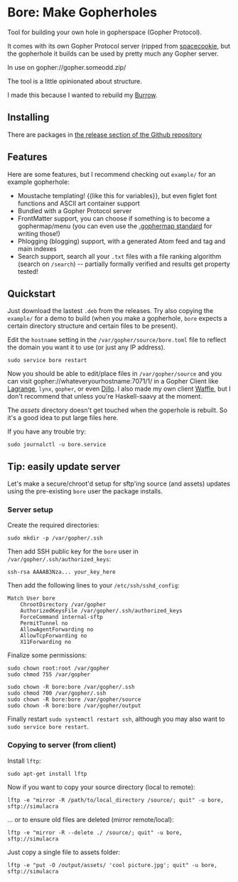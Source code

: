 # Bore: Make Gopherholes

Tool for building your own hole in gopherspace (Gopher Protocol).

It comes with its own Gopher Protocol server (ripped from [spacecookie](https://github.com/sternenseemann/spacecookie), but the gopherhole it builds can be used by pretty much any Gopher server.

In use on gopher://gopher.someodd.zip/

The tool is a little opinionated about structure.

I made this because I wanted to rebuild my [Burrow](https://github.com/someodd/burrow).

## Installing

There are packages in [the release section of the Github repository](https://github.com/someodd/bore/releases)

## Features

Here are some features, but I recommend checking out `example/` for an example gopherhole:

* Moustache templating! {{like this for variables}}, but even figlet font functions and ASCII art container support
* Bundled with a Gopher Protocol server
* FrontMatter support, you can choose if something is to become a gophermap/menu (you can even use the [.gophermap standard](https://sternenseemann.github.io/spacecookie/spacecookie.gophermap.5.html) for writing those!)
* Phlogging (blogging) support, with a generated Atom feed and tag and main indexes
* Search support, search all your `.txt` files with a file ranking algorithm (search on `/search`) -- partially formally verified and results get property tested!

## Quickstart

Just download the lastest `.deb` from the releases. Try also copying the `example/` for a demo to build (when you make a gopherhole, `bore` expects a certain directory structure and certain files to be present).

Edit the `hostname` setting in the `/var/gopher/source/bore.toml` file to reflect the domain you want it to use (or just any IP address).

```
sudo service bore restart
```

Now you should be able to edit/place files in `/var/gopher/source` and you can visit gopher://whateveryourhostname:7071/1/ in a Gopher Client like [Lagrange](https://gmi.skyjake.fi/lagrange/), `lynx`, `gopher`, or even [Dillo](https://dillo-browser.github.io/). I also made my own client [Waffle](https://github.com/someodd/waffle), but I don't recommend that unless you're Haskell-saavy at the moment.

The *assets* directory doesn't get touched when the goperhole is rebuilt. So it's a good idea to put large files here.

If you have any trouble try:

```
sudo journalctl -u bore.service
```

## Tip: easily update server

Let's make a secure/chroot'd setup for sftp'ing source (and assets) updates using the pre-existing `bore` user the package installs.

### Server setup

Create the required directories:

```
sudo mkdir -p /var/gopher/.ssh
```

Then add SSH public key for the `bore` user in `/var/gopher/.ssh/authorized_keys`:

```
ssh-rsa AAAAB3Nza... your_key_here
```

Then add the following lines to your `/etc/ssh/sshd_config`:

```
Match User bore
    ChrootDirectory /var/gopher
    AuthorizedKeysFile /var/gopher/.ssh/authorized_keys
    ForceCommand internal-sftp
    PermitTunnel no
    AllowAgentForwarding no
    AllowTcpForwarding no
    X11Forwarding no
```

Finalize some permissions:

```
sudo chown root:root /var/gopher
sudo chmod 755 /var/gopher

sudo chown -R bore:bore /var/gopher/.ssh
sudo chmod 700 /var/gopher/.ssh
sudo chown -R bore:bore /var/gopher/source
sudo chown -R bore:bore /var/gopher/output

```

Finally restart `sudo systemctl restart ssh`, although you may also want to `sudo service bore restart`.

### Copying to server (from client)

Install `lftp`:

```
sudo apt-get install lftp
```

Now if you want to copy your source directory (local to remote):

```
lftp -e "mirror -R /path/to/local_directory /source/; quit" -u bore, sftp://simulacra
```

... or to ensure old files are deleted (mirror remote/local):

```
lftp -e "mirror -R --delete ./ /source/; quit" -u bore, sftp://simulacra
```

Just copy a single file to assets folder:

```
lftp -e "put -O /output/assets/ 'cool picture.jpg'; quit" -u bore, sftp://simulacra
```